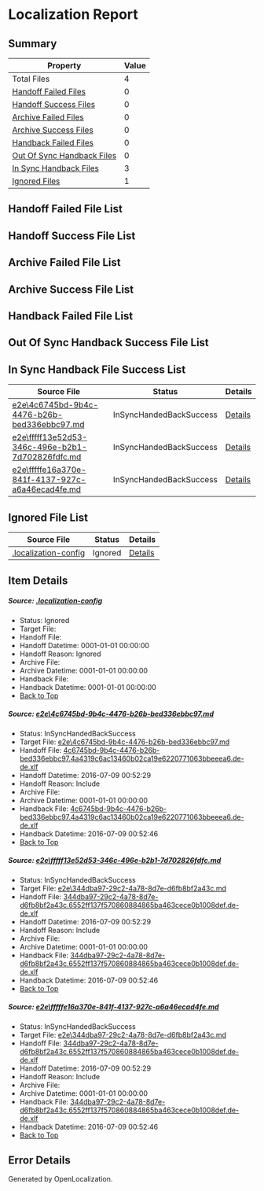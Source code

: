 # <a name='report-top'></a> Localization Report

## Summary
 Property | Value 
 -------- | ----- 
 Total Files | 4
[ Handoff Failed Files ](#handoff-failed-list)| 0
[ Handoff Success Files ](#handoff-success-list)| 0
[ Archive Failed Files ](#archive-failed-list)| 0
[ Archive Success Files ](#archive-success-list)| 0
[ Handback Failed Files ](#handback-failed-list)| 0
[ Out Of Sync Handback Files ](#outofsync-handback-success-list)| 0
[ In Sync Handback Files ](#insync-handback-success-list)| 3
[ Ignored Files ](#ignored-list)| 1

## <a name='handoff-failed-list'></a> Handoff Failed File List

## <a name='handoff-success-list'></a> Handoff Success File List

## <a name='archive-failed-list'></a> Archive Failed File List

## <a name='archive-success-list'></a> Archive Success File List

## <a name='handback-failed-list'></a> Handback Failed File List

## <a name='outofsync-handback-success-list'></a> Out Of Sync Handback Success File List

## <a name='insync-handback-success-list'></a> In Sync Handback File Success List
 Source File | Status | Details 
 ----------- | ------ | ------- 
 [e2e\4c6745bd-9b4c-4476-b26b-bed336ebbc97.md](https://github.com/OpenLocalizationTestOrg/oltest/blob/85d38608ccaeb8a00ab85e5c97a953ff1ea46bbf/e2e/4c6745bd-9b4c-4476-b26b-bed336ebbc97.md) | InSyncHandedBackSuccess | [Details](#8f47085654d531d58a3a0aa3b1cbfc35773bf30a1)
 [e2e\fffff13e52d53-346c-496e-b2b1-7d702826fdfc.md](https://github.com/OpenLocalizationTestOrg/oltest/blob/34c6046b62878487754d51e11c9a0c6b442d7526/e2e/fffff13e52d53-346c-496e-b2b1-7d702826fdfc.md) | InSyncHandedBackSuccess | [Details](#75075c3a0dc397ccb4f7fbb09a33ff9b6c196a5d2)
 [e2e\fffffe16a370e-841f-4137-927c-a6a46ecad4fe.md](https://github.com/OpenLocalizationTestOrg/oltest/blob/34c6046b62878487754d51e11c9a0c6b442d7526/e2e/fffffe16a370e-841f-4137-927c-a6a46ecad4fe.md) | InSyncHandedBackSuccess | [Details](#75075c3a0dc397ccb4f7fbb09a33ff9b6c196a5d3)

## <a name='ignored-list'></a> Ignored File List
 Source File | Status | Details 
 ----------- | ------ | ------- 
 [.localization-config](https://github.com/OpenLocalizationTestOrg/oltest/blob/34c6046b62878487754d51e11c9a0c6b442d7526/.localization-config) | Ignored | [Details](#3d4f252ac210baf56311d7e97dcc2db10974dbd20)

## Item Details
##### <a name='3d4f252ac210baf56311d7e97dcc2db10974dbd20'></a> Source: [.localization-config](https://github.com/OpenLocalizationTestOrg/oltest/blob/34c6046b62878487754d51e11c9a0c6b442d7526/.localization-config)
* Status: Ignored
* Target File: 
* Handoff File: 
* Handoff Datetime: 0001-01-01 00:00:00
* Handoff Reason: Ignored
* Archive File: 
* Archive Datetime: 0001-01-01 00:00:00
* Handback File: 
* Handback Datetime: 0001-01-01 00:00:00
* [Back to Top](#report-top)

##### <a name='8f47085654d531d58a3a0aa3b1cbfc35773bf30a1'></a> Source: [e2e\4c6745bd-9b4c-4476-b26b-bed336ebbc97.md](https://github.com/OpenLocalizationTestOrg/oltest/blob/85d38608ccaeb8a00ab85e5c97a953ff1ea46bbf/e2e/4c6745bd-9b4c-4476-b26b-bed336ebbc97.md)
* Status: InSyncHandedBackSuccess
* Target File: [e2e\4c6745bd-9b4c-4476-b26b-bed336ebbc97.md](https://github.com/OpenLocalizationTestOrg/oltest-dede-fly/blob/27d9c52c4a964e7be75d2d911cb515c3c0cb3994/e2e/4c6745bd-9b4c-4476-b26b-bed336ebbc97.md)
* Handoff File: [4c6745bd-9b4c-4476-b26b-bed336ebbc97.4a4319c6ac13460b02ca19e6220771063bbeeea6.de-de.xlf](https://github.com/OpenLocalizationTestOrg/olhandoff-e2e/blob/40184824e95e22283b0c80fb0687bdefcb4d6888/ol-handoff/OpenLocalizationTestOrg/oltest-dede-fly/ci/ht/4c6745bd-9b4c-4476-b26b-bed336ebbc97.4a4319c6ac13460b02ca19e6220771063bbeeea6.de-de.xlf)
* Handoff Datetime: 2016-07-09 00:52:29
* Handoff Reason: Include
* Archive File: 
* Archive Datetime: 0001-01-01 00:00:00
* Handback File: [4c6745bd-9b4c-4476-b26b-bed336ebbc97.4a4319c6ac13460b02ca19e6220771063bbeeea6.de-de.xlf](https://github.com/OpenLocalizationTestOrg/olhandback-e2e/blob/0d656ed152a5e5a52f9703112bf61b1e75e07acf/ol-handback/OpenLocalizationTestOrg/oltest-dede-fly/ci/ht/4c6745bd-9b4c-4476-b26b-bed336ebbc97.4a4319c6ac13460b02ca19e6220771063bbeeea6.de-de.xlf)
* Handback Datetime: 2016-07-09 00:52:46
* [Back to Top](#report-top)

##### <a name='75075c3a0dc397ccb4f7fbb09a33ff9b6c196a5d2'></a> Source: [e2e\fffff13e52d53-346c-496e-b2b1-7d702826fdfc.md](https://github.com/OpenLocalizationTestOrg/oltest/blob/34c6046b62878487754d51e11c9a0c6b442d7526/e2e/fffff13e52d53-346c-496e-b2b1-7d702826fdfc.md)
* Status: InSyncHandedBackSuccess
* Target File: [e2e\344dba97-29c2-4a78-8d7e-d6fb8bf2a43c.md](https://github.com/OpenLocalizationTestOrg/oltest-dede-fly/blob/27d9c52c4a964e7be75d2d911cb515c3c0cb3994/e2e/344dba97-29c2-4a78-8d7e-d6fb8bf2a43c.md)
* Handoff File: [344dba97-29c2-4a78-8d7e-d6fb8bf2a43c.6552ff137f570860884865ba463cece0b1008def.de-de.xlf](https://github.com/OpenLocalizationTestOrg/olhandoff-e2e/blob/40184824e95e22283b0c80fb0687bdefcb4d6888/ol-handoff/OpenLocalizationTestOrg/oltest-dede-fly/ci/ht/344dba97-29c2-4a78-8d7e-d6fb8bf2a43c.6552ff137f570860884865ba463cece0b1008def.de-de.xlf)
* Handoff Datetime: 2016-07-09 00:52:29
* Handoff Reason: Include
* Archive File: 
* Archive Datetime: 0001-01-01 00:00:00
* Handback File: [344dba97-29c2-4a78-8d7e-d6fb8bf2a43c.6552ff137f570860884865ba463cece0b1008def.de-de.xlf](https://github.com/OpenLocalizationTestOrg/olhandback-e2e/blob/0d656ed152a5e5a52f9703112bf61b1e75e07acf/ol-handback/OpenLocalizationTestOrg/oltest-dede-fly/ci/ht/344dba97-29c2-4a78-8d7e-d6fb8bf2a43c.6552ff137f570860884865ba463cece0b1008def.de-de.xlf)
* Handback Datetime: 2016-07-09 00:52:46
* [Back to Top](#report-top)

##### <a name='75075c3a0dc397ccb4f7fbb09a33ff9b6c196a5d3'></a> Source: [e2e\fffffe16a370e-841f-4137-927c-a6a46ecad4fe.md](https://github.com/OpenLocalizationTestOrg/oltest/blob/34c6046b62878487754d51e11c9a0c6b442d7526/e2e/fffffe16a370e-841f-4137-927c-a6a46ecad4fe.md)
* Status: InSyncHandedBackSuccess
* Target File: [e2e\344dba97-29c2-4a78-8d7e-d6fb8bf2a43c.md](https://github.com/OpenLocalizationTestOrg/oltest-dede-fly/blob/27d9c52c4a964e7be75d2d911cb515c3c0cb3994/e2e/344dba97-29c2-4a78-8d7e-d6fb8bf2a43c.md)
* Handoff File: [344dba97-29c2-4a78-8d7e-d6fb8bf2a43c.6552ff137f570860884865ba463cece0b1008def.de-de.xlf](https://github.com/OpenLocalizationTestOrg/olhandoff-e2e/blob/40184824e95e22283b0c80fb0687bdefcb4d6888/ol-handoff/OpenLocalizationTestOrg/oltest-dede-fly/ci/ht/344dba97-29c2-4a78-8d7e-d6fb8bf2a43c.6552ff137f570860884865ba463cece0b1008def.de-de.xlf)
* Handoff Datetime: 2016-07-09 00:52:29
* Handoff Reason: Include
* Archive File: 
* Archive Datetime: 0001-01-01 00:00:00
* Handback File: [344dba97-29c2-4a78-8d7e-d6fb8bf2a43c.6552ff137f570860884865ba463cece0b1008def.de-de.xlf](https://github.com/OpenLocalizationTestOrg/olhandback-e2e/blob/0d656ed152a5e5a52f9703112bf61b1e75e07acf/ol-handback/OpenLocalizationTestOrg/oltest-dede-fly/ci/ht/344dba97-29c2-4a78-8d7e-d6fb8bf2a43c.6552ff137f570860884865ba463cece0b1008def.de-de.xlf)
* Handback Datetime: 2016-07-09 00:52:46
* [Back to Top](#report-top)


## Error Details

Generated by OpenLocalization.
